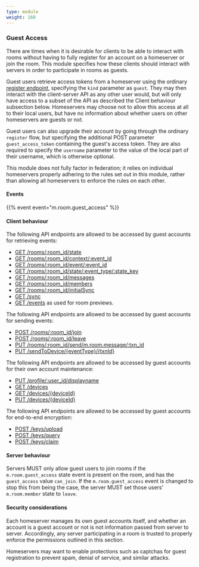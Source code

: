 ```yaml
---
type: module
weight: 160
---
```


### Guest Access

There are times when it is desirable for clients to be able to interact
with rooms without having to fully register for an account on a
homeserver or join the room. This module specifies how these clients
should interact with servers in order to participate in rooms as guests.

Guest users retrieve access tokens from a homeserver using the ordinary
[register
endpoint](#post_matrixclientr0register),
specifying the `kind` parameter as `guest`. They may then interact with
the client-server API as any other user would, but will only have access
to a subset of the API as described the Client behaviour subsection
below. Homeservers may choose not to allow this access at all to their
local users, but have no information about whether users on other
homeservers are guests or not.

Guest users can also upgrade their account by going through the ordinary
`register` flow, but specifying the additional POST parameter
`guest_access_token` containing the guest's access token. They are also
required to specify the `username` parameter to the value of the local
part of their username, which is otherwise optional.

This module does not fully factor in federation; it relies on individual
homeservers properly adhering to the rules set out in this module,
rather than allowing all homeservers to enforce the rules on each other.

#### Events

{{% event event="m.room.guest_access" %}}

#### Client behaviour

The following API endpoints are allowed to be accessed by guest accounts
for retrieving events:

-   [GET
    /rooms/:room\_id/state](#get_matrixclientr0roomsroomidstate)
-   [GET
    /rooms/:room\_id/context/:event\_id](#get_matrixclientr0roomsroomidcontexteventid)
-   [GET
    /rooms/:room\_id/event/:event\_id](#get_matrixclientr0roomsroomideventeventid)
-   [GET
    /rooms/:room\_id/state/:event\_type/:state\_key](#get_matrixclientr0roomsroomidstateeventtypestatekey)
-   [GET
    /rooms/:room\_id/messages](#get_matrixclientr0roomsroomidmessages)
-   [GET
    /rooms/:room\_id/members](#get_matrixclientr0roomsroomidmembers)
-   [GET
    /rooms/:room\_id/initialSync](#get_matrixclientr0roomsroomidinitialsync)
-   [GET /sync](#get_matrixclientr0sync)
-   [GET /events](#get_matrixclientr0events) as used for room previews.

The following API endpoints are allowed to be accessed by guest accounts
for sending events:

-   [POST
    /rooms/:room\_id/join](#post_matrixclientr0roomsroomidjoin)
-   [POST
    /rooms/:room\_id/leave](#post_matrixclientr0roomsroomidleave)
-   [PUT
    /rooms/:room\_id/send/m.room.message/:txn\_id](#put_matrixclientr0roomsroomidsendeventtypetxnid)
-   [PUT
    /sendToDevice/{eventType}/{txnId}](#put_matrixclientr0sendtodeviceeventtypetxnid)

The following API endpoints are allowed to be accessed by guest accounts
for their own account maintenance:

-   [PUT
    /profile/:user\_id/displayname](#put_matrixclientr0profileuseriddisplayname)
-   [GET /devices](#get_matrixclientr0devices)
-   [GET
    /devices/{deviceId}](#get_matrixclientr0devicesdeviceid)
-   [PUT
    /devices/{deviceId}](#put_matrixclientr0devicesdeviceid)

The following API endpoints are allowed to be accessed by guest accounts
for end-to-end encryption:

-   [POST
    /keys/upload](#post_matrixclientr0keysupload)
-   [POST
    /keys/query](#post_matrixclientr0keysquery)
-   [POST
    /keys/claim](#post_matrixclientr0keysclaim)

#### Server behaviour

Servers MUST only allow guest users to join rooms if the
`m.room.guest_access` state event is present on the room, and has the
`guest_access` value `can_join`. If the `m.room.guest_access` event is
changed to stop this from being the case, the server MUST set those
users' `m.room.member` state to `leave`.

#### Security considerations

Each homeserver manages its own guest accounts itself, and whether an
account is a guest account or not is not information passed from server
to server. Accordingly, any server participating in a room is trusted to
properly enforce the permissions outlined in this section.

Homeservers may want to enable protections such as captchas for guest
registration to prevent spam, denial of service, and similar attacks.
